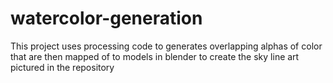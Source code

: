 # watercolor-generation
This project uses processing code to generates overlapping alphas of color that are then mapped of to models in blender to create the sky line art pictured in the repository
